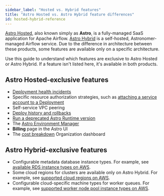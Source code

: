 ```yaml
---
sidebar_label: "Hosted vs. Hybrid features"
title: "Astro Hosted vs. Astro Hybrid feature differences"
id: hosted-hybrid-reference
---
```


[Astro Hosted](astro-architecture.md), also known simply as **Astro**, is a fully-managed SaaS application for Apache Airflow. [Astro Hybrid](hybrid-overview.md) is a self-hosted, Astronomer-managed Airflow service. Due to the difference in architecture between these products, some features are available only on a specific architecture.

Use this guide to understand which features are exclusive to Astro Hosted or Astro Hybrid. If a feature isn't listed here, it's available in both products. 

## Astro Hosted-exclusive features

- [Deployment health incidents](deployment-health-incidents.md)
- Specific resource authorization strategies, such as [attaching a service account to a Deployment](https://www.astronomer.io/docs/astro/authorize-deployments-to-your-cloud?tab=gcp#setup)
- Self-service VPC peering
- [Deploy history and rollbacks](deploy-history.md)
- [Run a deprecated Astro Runtime version](upgrade-runtime.md#run-a-deprecated-astro-runtime-version)
- The [Astro Environment Manager](create-and-link-connections.md)
- **Billing** page in the Astro UI
- The [cost breakdown](organization-dashboard.md#cost-breakdown) Organization dashboard

## Astro Hybrid-exclusive features

- Configurable metadata database instance types. For example, see [available RDS instance types on AWS](resource-reference-aws-hybrid.md#supported-rds-instance-types).
- Some cloud regions for clusters are available only on Astro Hybrid. For example, see [supported cloud regions on AWS](resource-reference-aws-hybrid.md#supported-cluster-regions).
- Configurable cloud-specific machine types for worker queues. For example, see [supported worker node pool instance types on AWS](resource-reference-aws-hybrid.md#supported-worker-node-pool-instance-types).